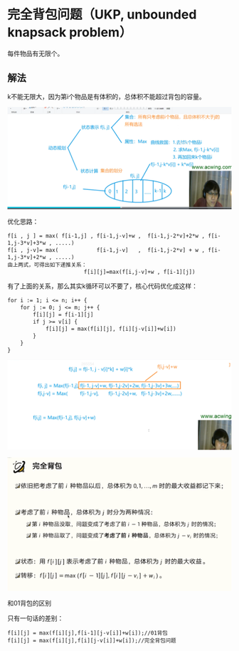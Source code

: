 # 完全背包问题（UKP, unbounded knapsack problem）

每件物品有无限个。

## 解法

k不能无限大，因为第i个物品是有体积的，总体积不能超过背包的容量。

![](imgs/1.png)

优化思路：

```
f[i , j ] = max( f[i-1,j] , f[i-1,j-v]+w ,  f[i-1,j-2*v]+2*w , f[i-1,j-3*v]+3*w , .....)
f[i , j-v]= max(            f[i-1,j-v]   ,  f[i-1,j-2*v] + w , f[i-1,j-3*v]+2*w , .....)
由上两式，可得出如下递推关系： 
                        f[i][j]=max(f[i,j-v]+w , f[i-1][j]) 
```

有了上面的关系，那么其实k循环可以不要了，核心代码优化成这样：

```
for i := 1; i <= n; i++ {
	for j := 0; j <= m; j++ {
		f[i][j] = f[i-1][j]
		if j >= v[i] {
			f[i][j] = max(f[i][j], f[i][j-v[i]]+w[i])
		}
	}
}
```

![](imgs/2.png)

![](imgs/3.png)

和01背包的区别

只有一句话的差别：

```
f[i][j] = max(f[i][j],f[i-1][j-v[i]]+w[i]);//01背包
f[i][j] = max(f[i][j],f[i][j-v[i]]+w[i]);//完全背包问题
```

